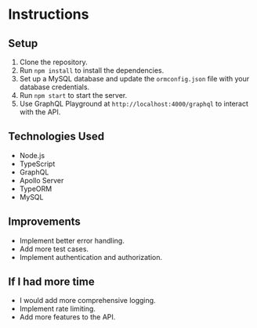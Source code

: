 # Instructions

## Setup

1. Clone the repository.
2. Run `npm install` to install the dependencies.
3. Set up a MySQL database and update the `ormconfig.json` file with your database credentials.
4. Run `npm start` to start the server.
5. Use GraphQL Playground at `http://localhost:4000/graphql` to interact with the API.

## Technologies Used

- Node.js
- TypeScript
- GraphQL
- Apollo Server
- TypeORM
- MySQL

## Improvements

- Implement better error handling.
- Add more test cases.
- Implement authentication and authorization.

## If I had more time

- I would add more comprehensive logging.
- Implement rate limiting.
- Add more features to the API.
